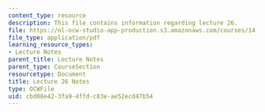 ```yaml
---
content_type: resource
description: This file contains information regarding lecture 26.
file: https://ol-ocw-studio-app-production.s3.amazonaws.com/courses/14-581-international-economics-i-spring-2013/cbd08e423fa94ffdc83eae52ecd47b54_MIT14_581S13_classnotes26.pdf
file_type: application/pdf
learning_resource_types:
- Lecture Notes
parent_title: Lecture Notes
parent_type: CourseSection
resourcetype: Document
title: Lecture 26 Notes
type: OCWFile
uid: cbd08e42-3fa9-4ffd-c83e-ae52ecd47b54
---
```

